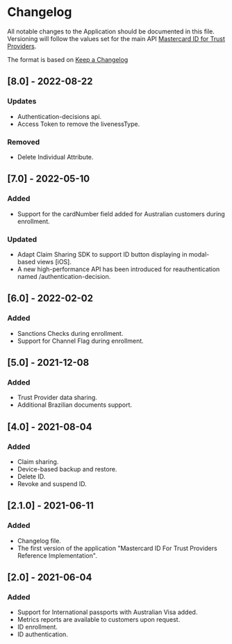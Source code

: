 # Changelog
All notable changes to the Application should be documented in this file.
Versioning will follow the values set for the main API [Mastercard ID for Trust Providers](https://developer.mastercard.com/mastercard-id-for-tp/documentation/).

The format is based on [Keep a Changelog](https://keepachangelog.com/en/1.0.0/)


## [8.0] - 2022-08-22
### Updates
- Authentication-decisions api.
- Access Token to remove the livenessType.

### Removed
- Delete Individual Attribute.

## [7.0] - 2022-05-10
### Added
- Support for the cardNumber field added for Australian customers during enrollment.

### Updated
- Adapt Claim Sharing SDK to support ID button displaying in modal-based views [iOS].
- A new high-performance API has been introduced for reauthentication named /authentication-decision.

## [6.0] - 2022-02-02
### Added
- Sanctions Checks during enrollment.
- Support for Channel Flag during enrollment.

## [5.0] - 2021-12-08
### Added
- Trust Provider data sharing.
- Additional Brazilian documents support.

## [4.0] - 2021-08-04
### Added
- Claim sharing.
- Device-based backup and restore.
- Delete ID.
- Revoke and suspend ID.

## [2.1.0] - 2021-06-11
### Added
- Changelog file.
- The first version of the application "Mastercard ID For Trust Providers Reference Implementation".

## [2.0] -  2021-06-04
### Added
- Support for International passports with Australian Visa added.
- Metrics reports are available to customers upon request.
- ID enrollment.
- ID authentication.


